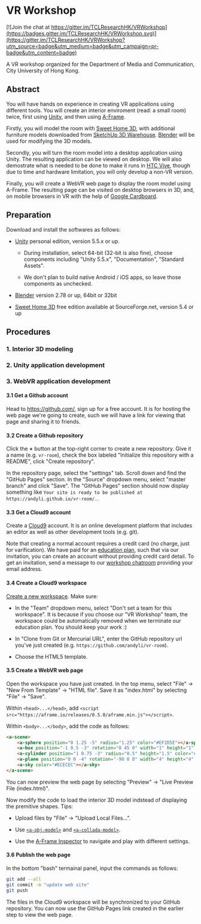 # VR Workshop

[![Join the chat at https://gitter.im/TCLResearchHK/VRWorkshop](https://badges.gitter.im/TCLResearchHK/VRWorkshop.svg)](https://gitter.im/TCLResearchHK/VRWorkshop?utm_source=badge&utm_medium=badge&utm_campaign=pr-badge&utm_content=badge)

A VR workshop organized for the Department of Media and Communication, City University of Hong Kong.

## Abstract

You will have hands on experience in creating VR applications using different tools. You will create an interior enviroment (read: a small room) twice, first using [Unity](https://unity3d.com/), and then using [A-Frame](https://aframe.io/).

Firstly, you will model the room with [Sweet Home 3D](http://www.sweethome3d.com/), with additional furniture models downloaded from [SketchUp 3D Warehouse](https://3dwarehouse.sketchup.com/). [Blender](https://www.blender.org/download/) will be used for modifying the 3D models.

Secondly, you will turn the room model into a desktop application using Unity. The resulting application can be viewed on desktop. We will also demostrate what is needed to be done to make it runs in [HTC Vive](https://www.vive.com/), though due to time and hardware limitation, you will only develop a non-VR version.

Finally, you will create a WebVR web page to display the room model using A-Frame. The resulting page can be visited on desktop browsers in 3D, and, on mobile browsers in VR with the help of [Google Cardboard](https://vr.google.com/cardboard/).

## Preparation

Download and install the softwares as follows:

 * [Unity](https://store.unity.com/download?ref=personal)
   personal edition, version 5.5.x or up.

    * During installation, select 64-bit (32-bit is also fine), choose components including "Unity 5.5.x", "Documentation", "Standard Assets".

    * We don't plan to build native Android / iOS apps, so leave those components as unchecked.
    

 * [Blender](https://www.blender.org/download/)
   version 2.78 or up, 64bit or 32bit
 
 * [Sweet Home 3D](http://www.sweethome3d.com/download.jsp)
   free edition available at SourceForge.net, version 5.4 or up

## Procedures

### 1. Interior 3D modeling

### 2. Unity application development

### 3. WebVR application development

#### 3.1 Get a Github account

Head to https://github.com/, sign up for a free account. It is for hosting the web page we're going to create, such we will have a link for viewing that page and sharing it to friends.

#### 3.2 Create a Github repository

Click the **+** button at the top-right corner to create a new repository. Give it a name (e.g. `vr-room`), check the box labeled "Initialize this repository with a README", click "Create repository".

In the repository page, select the "settings" tab. Scroll down and find the "GitHub Pages" section. In the "Source" dropdown menu, select "master branch" and click "Save". The "GitHub Pages" section should now display something like `Your site is ready to be published at https://andyli.github.io/vr-room/.`.

#### 3.3 Get a Cloud9 account

Create a [Cloud9](https://c9.io/) account. It is an online development platform that includes an editor as well as other development tools (e.g. git).

Note that creating a normal account requires a credit card (no charge, just for varification). We have paid for an [education plan](https://c9.io/pricing), such that via our invitation, you can create an account without providing credit card detail. To get an invitation, send a message to our [workshop chatroom](https://gitter.im/TCLResearchHK/VRWorkshop) providing your email address.

#### 3.4 Create a Cloud9 workspace

[Create a new workspace](https://c9.io/new). Make sure:

 * In the "Team" dropdown menu, select "Don't set a team for this workspace". It is because if you choose our "VR Workshop" team, the workspace could be automatically removed when we terminate our education plan. You should keep your work :)

 * In "Clone from Git or Mercurial URL", enter the GitHub repository url you've just created (e.g. `https://github.com/andyli/vr-room`).
 
 * Choose the HTML5 template.

#### 3.5 Create a WebVR web page

Open the workspace you have just created. In the top menu, select "File" -> "New From Template" -> "HTML file". Save it as "index.html" by selecting "File" -> "Save".

Within `<head>...</head>`, add `<script src="https://aframe.io/releases/0.5.0/aframe.min.js"></script>`.

Within `<body>...</body>`, add the code as follows:
```html
<a-scene>
    <a-sphere position="0 1.25 -5" radius="1.25" color="#EF2D5E"></a-sphere>
    <a-box position="-1 0.5 -3" rotation="0 45 0" width="1" height="1" depth="1" color="#4CC3D9"></a-box>
    <a-cylinder position="1 0.75 -3" radius="0.5" height="1.5" color="#FFC65D"></a-cylinder>
    <a-plane position="0 0 -4" rotation="-90 0 0" width="4" height="4" color="#7BC8A4"></a-plane>
    <a-sky color="#ECECEC"></a-sky>
</a-scene>
```

You can now preview the web page by selecting "Preview" -> "Live Preview File (index.html)".

Now modify the code to load the interior 3D model indstead of displaying the premitive shapes. Tips:

 * Upload files by "File" -> "Upload Local Files...".

 * Use [`<a-obj-model>`](https://aframe.io/docs/0.5.0/primitives/a-obj-model.html) and [`<a-collada-model>`](https://aframe.io/docs/0.5.0/primitives/a-collada-model.html).
 
 * Use the [A-Frame Inspector](https://aframe.io/docs/0.5.0/guides/using-the-aframe-inspector.html) to navigate and play with different settings.

#### 3.6 Publish the web page

In the bottom "bash" termainal panel, input the commands as follows:
``` bash
git add --all
git commit -m "update web site"
git push
```

The files in the Cloud9 workspace will be synchronized to your GitHub repository. You can now use the GitHub Pages link created in the earlier step to view the web page.
